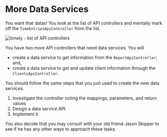 # More Data Services

You want that datas! You look at the list of API
controllers and mentally mark off the
`TimeEntriesApiController` from the list.

![timely - list of API controllers](https://tiy-corp-train.github.io/newline-media/learning-angular-with-timely/api-controllers.png)

You have two more API controllers that need data
services. You will

* create a data service to get information from the
  `ReportApiController`; and,
* create a data service to get and update client
  information through the `ClientsApiController`.

You should follow the same steps that you just used
to create the new data services.

1. Investigate the controller noting the mappings,
   parameters, and return values
1. Design a data service API
1. Implement it

You also decide that you may consult with your old
friend Jason Skipper to see if he has any other ways
to approach these tasks.
